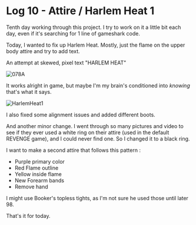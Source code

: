 # Log 10 - Attire / Harlem Heat 1

Tenth day working through this project. I try to work on it a little bit each day, even if it's searching for 1 line of gameshark code. 

Today, I wanted to fix up Harlem Heat. Mostly, just the flame on the upper body attire and try to add text.

An attempt at skewed, pixel text "HARLEM HEAT"

![078A](https://github.com/user-attachments/assets/c077a529-22ad-48f1-b25d-f720aa6f58d7)

It works alright in game, but maybe I'm my brain's conditioned into *knowing* that's what it says.

![HarlemHeat1](https://github.com/user-attachments/assets/f06b77bd-daa8-4c81-b090-585d6754fd65)

I also fixed some alignment issues and added different boots. 

And another minor change. I went through so many pictures and video to see if they ever used a white ring on their attire (used in the default REVENGE game), and I could never find one. So I changed it to a black ring. 

I want to make a second attire that follows this pattern : 

- Purple primary color
- Red Flame outline
- Yellow inside flame
- New Forearm bands
- Remove hand

I might use Booker's topless tights, as I'm not sure he used those until later 98.

That's it for today. 
